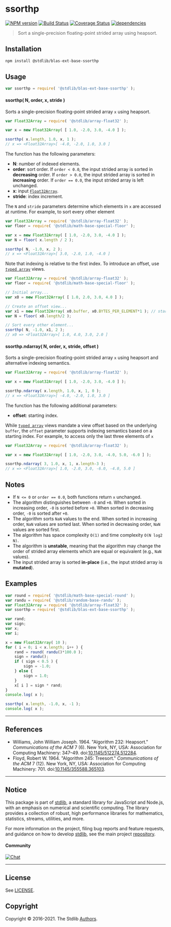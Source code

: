 <!--

@license Apache-2.0

Copyright (c) 2020 The Stdlib Authors.

Licensed under the Apache License, Version 2.0 (the "License");
you may not use this file except in compliance with the License.
You may obtain a copy of the License at

   http://www.apache.org/licenses/LICENSE-2.0

Unless required by applicable law or agreed to in writing, software
distributed under the License is distributed on an "AS IS" BASIS,
WITHOUT WARRANTIES OR CONDITIONS OF ANY KIND, either express or implied.
See the License for the specific language governing permissions and
limitations under the License.

-->

# ssorthp

[![NPM version][npm-image]][npm-url] [![Build Status][test-image]][test-url] [![Coverage Status][coverage-image]][coverage-url] [![dependencies][dependencies-image]][dependencies-url]

> Sort a single-precision floating-point strided array using heapsort.

<section class="installation">

## Installation

```bash
npm install @stdlib/blas-ext-base-ssorthp
```

</section>

<section class="usage">

## Usage

```javascript
var ssorthp = require( '@stdlib/blas-ext-base-ssorthp' );
```

#### ssorthp( N, order, x, stride )

Sorts a single-precision floating-point strided array `x` using heapsort.

```javascript
var Float32Array = require( '@stdlib/array-float32' );

var x = new Float32Array( [ 1.0, -2.0, 3.0, -4.0 ] );

ssorthp( x.length, 1.0, x, 1 );
// x => <Float32Array>[ -4.0, -2.0, 1.0, 3.0 ]
```

The function has the following parameters:

-   **N**: number of indexed elements.
-   **order**: sort order. If `order < 0.0`, the input strided array is sorted in **decreasing** order. If `order > 0.0`, the input strided array is sorted in **increasing** order. If `order == 0.0`, the input strided array is left unchanged.
-   **x**: input [`Float32Array`][@stdlib/array/float32].
-   **stride**: index increment.

The `N` and `stride` parameters determine which elements in `x` are accessed at runtime. For example, to sort every other element

```javascript
var Float32Array = require( '@stdlib/array-float32' );
var floor = require( '@stdlib/math-base-special-floor' );

var x = new Float32Array( [ 1.0, -2.0, 3.0, -4.0 ] );
var N = floor( x.length / 2 );

ssorthp( N, -1.0, x, 2 );
// x => <Float32Array>[ 3.0, -2.0, 1.0, -4.0 ]
```

Note that indexing is relative to the first index. To introduce an offset, use [`typed array`][mdn-typed-array] views.

```javascript
var Float32Array = require( '@stdlib/array-float32' );
var floor = require( '@stdlib/math-base-special-floor' );

// Initial array...
var x0 = new Float32Array( [ 1.0, 2.0, 3.0, 4.0 ] );

// Create an offset view...
var x1 = new Float32Array( x0.buffer, x0.BYTES_PER_ELEMENT*1 ); // start at 2nd element
var N = floor( x0.length/2 );

// Sort every other element...
ssorthp( N, -1.0, x1, 2 );
// x0 => <Float32Array>[ 1.0, 4.0, 3.0, 2.0 ]
```

#### ssorthp.ndarray( N, order, x, stride, offset )

Sorts a single-precision floating-point strided array `x` using heapsort and alternative indexing semantics.

```javascript
var Float32Array = require( '@stdlib/array-float32' );

var x = new Float32Array( [ 1.0, -2.0, 3.0, -4.0 ] );

ssorthp.ndarray( x.length, 1.0, x, 1, 0 );
// x => <Float32Array>[ -4.0, -2.0, 1.0, 3.0 ]
```

The function has the following additional parameters:

-   **offset**: starting index.

While [`typed array`][mdn-typed-array] views mandate a view offset based on the underlying `buffer`, the `offset` parameter supports indexing semantics based on a starting index. For example, to access only the last three elements of `x`

```javascript
var Float32Array = require( '@stdlib/array-float32' );

var x = new Float32Array( [ 1.0, -2.0, 3.0, -4.0, 5.0, -6.0 ] );

ssorthp.ndarray( 3, 1.0, x, 1, x.length-3 );
// x => <Float32Array>[ 1.0, -2.0, 3.0, -6.0, -4.0, 5.0 ]
```

</section>

<!-- /.usage -->

<section class="notes">

## Notes

-   If `N <= 0` or `order == 0.0`, both functions return `x` unchanged.
-   The algorithm distinguishes between `-0` and `+0`. When sorted in increasing order, `-0` is sorted before `+0`. When sorted in decreasing order, `-0` is sorted after `+0`.
-   The algorithm sorts `NaN` values to the end. When sorted in increasing order, `NaN` values are sorted last. When sorted in decreasing order, `NaN` values are sorted first.
-   The algorithm has space complexity `O(1)` and time complexity `O(N log2 N)`.
-   The algorithm is **unstable**, meaning that the algorithm may change the order of strided array elements which are equal or equivalent (e.g., `NaN` values).
-   The input strided array is sorted **in-place** (i.e., the input strided array is **mutated**).

</section>

<!-- /.notes -->

<section class="examples">

## Examples

<!-- eslint no-undef: "error" -->

```javascript
var round = require( '@stdlib/math-base-special-round' );
var randu = require( '@stdlib/random-base-randu' );
var Float32Array = require( '@stdlib/array-float32' );
var ssorthp = require( '@stdlib/blas-ext-base-ssorthp' );

var rand;
var sign;
var x;
var i;

x = new Float32Array( 10 );
for ( i = 0; i < x.length; i++ ) {
    rand = round( randu()*100.0 );
    sign = randu();
    if ( sign < 0.5 ) {
        sign = -1.0;
    } else {
        sign = 1.0;
    }
    x[ i ] = sign * rand;
}
console.log( x );

ssorthp( x.length, -1.0, x, -1 );
console.log( x );
```

</section>

<!-- /.examples -->

* * *

<section class="references">

## References

-   Williams, John William Joseph. 1964. "Algorithm 232: Heapsort." _Communications of the ACM_ 7 (6). New York, NY, USA: Association for Computing Machinery: 347–49. doi:[10.1145/512274.512284][@williams:1964a].
-   Floyd, Robert W. 1964. "Algorithm 245: Treesort." _Communications of the ACM_ 7 (12). New York, NY, USA: Association for Computing Machinery: 701. doi:[10.1145/355588.365103][@floyd:1964a].

</section>

<!-- /.references -->


<section class="main-repo" >

* * *

## Notice

This package is part of [stdlib][stdlib], a standard library for JavaScript and Node.js, with an emphasis on numerical and scientific computing. The library provides a collection of robust, high performance libraries for mathematics, statistics, streams, utilities, and more.

For more information on the project, filing bug reports and feature requests, and guidance on how to develop [stdlib][stdlib], see the main project [repository][stdlib].

#### Community

[![Chat][chat-image]][chat-url]

---

## License

See [LICENSE][stdlib-license].


## Copyright

Copyright &copy; 2016-2021. The Stdlib [Authors][stdlib-authors].

</section>

<!-- /.stdlib -->

<!-- Section for all links. Make sure to keep an empty line after the `section` element and another before the `/section` close. -->

<section class="links">

[npm-image]: http://img.shields.io/npm/v/@stdlib/blas-ext-base-ssorthp.svg
[npm-url]: https://npmjs.org/package/@stdlib/blas-ext-base-ssorthp

[test-image]: https://github.com/stdlib-js/blas-ext-base-ssorthp/actions/workflows/test.yml/badge.svg
[test-url]: https://github.com/stdlib-js/blas-ext-base-ssorthp/actions/workflows/test.yml

[coverage-image]: https://img.shields.io/codecov/c/github/stdlib-js/blas-ext-base-ssorthp/main.svg
[coverage-url]: https://codecov.io/github/stdlib-js/blas-ext-base-ssorthp?branch=main

[dependencies-image]: https://img.shields.io/david/stdlib-js/blas-ext-base-ssorthp.svg
[dependencies-url]: https://david-dm.org/stdlib-js/blas-ext-base-ssorthp/main

[chat-image]: https://img.shields.io/gitter/room/stdlib-js/stdlib.svg
[chat-url]: https://gitter.im/stdlib-js/stdlib/

[stdlib]: https://github.com/stdlib-js/stdlib

[stdlib-authors]: https://github.com/stdlib-js/stdlib/graphs/contributors

[stdlib-license]: https://raw.githubusercontent.com/stdlib-js/blas-ext-base-ssorthp/main/LICENSE

[@stdlib/array/float32]: https://github.com/stdlib-js/stdlib

[mdn-typed-array]: https://developer.mozilla.org/en-US/docs/Web/JavaScript/Reference/Global_Objects/TypedArray

[@williams:1964a]: https://doi.org/10.1145/512274.512284

[@floyd:1964a]: https://doi.org/10.1145/355588.365103

</section>

<!-- /.links -->

